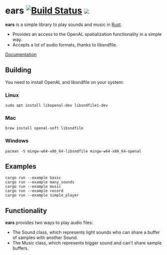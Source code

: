 # ears [![Build Status](https://travis-ci.org/jhasse/ears.svg?branch=master)](https://travis-ci.org/jhasse/ears) [![](http://meritbadge.herokuapp.com/ears)](https://crates.io/crates/ears)


__ears__ is a simple library to play sounds and music in [Rust](https://www.rust-lang.org).

* Provides an access to the OpenAL spatialization functionality in a simple way.
* Accepts a lot of audio formats, thanks to libsndfile.

[Documentation](http://bixense.com/ears/ears/)

## Building

You need to install OpenAL and libsndfile on your system:

### Linux

```
sudo apt install libopenal-dev libsndfile1-dev
```

### Mac

```
brew install openal-soft libsndfile
```

### Windows

```
pacman -S mingw-w64-x86_64-libsndfile mingw-w64-x86_64-openal
```

## Examples

```
cargo run --example basic
cargo run --example many_sounds
cargo run --example music
cargo run --example record
cargo run --example simple_player
```

## Functionality

__ears__ provides two ways to play audio files:

* The Sound class, which represents light sounds who can share a buffer of samples with another
  Sound.
* The Music class, which represents bigger sound and can't share sample buffers.
